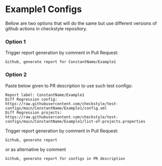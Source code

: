 # Example1 Configs

Bellow are two options that will do the same but use different versions
of github actions in checkstyle repository.


### Option 1
Trigger report generation by comment in Pull Request:
```
Github, generate report for ConstantName/Example1
```

### Option 2

Paste below given to PR description to use such test configs:
```
Report label: ConstantName/Example1
Diff Regression config: https://raw.githubusercontent.com/checkstyle/test-configs/main/ConstantName/Example1/config.xml
Diff Regression projects: https://raw.githubusercontent.com/checkstyle/test-configs/main/ConstantName/Example1/list-of-projects.properties
```

Trigger report generation by comment in Pull Request:
```
Github, generate report
```
or as alternative by comment
```
Github, generate report for configs in PR description
```
